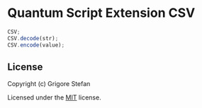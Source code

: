 # Quantum Script Extension CSV

```javascript
CSV;
CSV.decode(str);
CSV.encode(value);
```

## License

Copyright (c) Grigore Stefan

Licensed under the [MIT](LICENSE) license.
